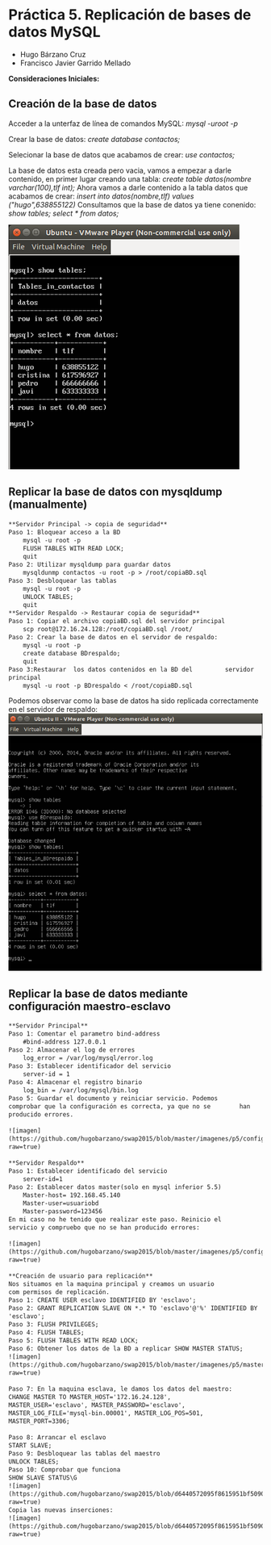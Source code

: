 # Práctica 5. Replicación de bases de datos MySQL

- Hugo Bárzano Cruz
- Francisco Javier Garrido Mellado

**Consideraciones Iniciales:** 




## Creación de la base de datos

Acceder a la unterfaz de línea de comandos MySQL:
	*mysql -uroot -p*

Crear la base de datos: 
	*create database contactos;*

Selecionar la base de datos que acabamos de crear: 
	*use contactos;*

La base de datos esta creada pero vacia, vamos a empezar a darle 
contenido, en primer lugar creando una tabla:
	*create table datos(nombre varchar(100),tlf int);*
Ahora vamos a darle contenido a la tabla datos que acabamos de crear:
	*insert into datos(nombre,tlf) values ("hugo",638855122)*
Consultamos que la base de datos ya tiene conenido:
	*show tables;*
	*select * from datos;*


![imagen](https://github.com/hugobarzano/swap2015/blob/master/imagenes/p5/bd.png?raw=true)

## Replicar la base de datos con mysqldump (manualmente)
	**Servidor Principal -> copia de seguridad**
	Paso 1: Bloquear acceso a la BD 
		mysql -u root -p
		FLUSH TABLES WITH READ LOCK;
		quit
	Paso 2: Utilizar mysqldump para guardar datos
		mysqldunmp contactos -u root -p > /root/copiaBD.sql
	Paso 3: Desbloquear las tablas
		mysql -u root -p
		UNLOCK TABLES;
		quit
	**Servidor Respaldo -> Restaurar copia de seguridad**
	Paso 1: Copiar el archivo copiaBD.sql del servidor principal
		scp root@172.16.24.128:/root/copiaBD.sql /root/
	Paso 2: Crear la base de datos en el servidor de respaldo:
		mysql -u root -p
		create database BDrespaldo;
		quit
	Paso 3:Restaurar  los datos contenidos en la BD del 		servidor principal
		mysql -u root -p BDrespaldo < /root/copiaBD.sql
Podemos observar como la base de datos ha sido replicada correctamente en el servidor de respaldo:
![imagen](https://raw.githubusercontent.com/hugobarzano/swap2015/87612ebda74d5d5a1014422d0f59b0dabe35a233/imagenes/p5/bd_respaldo.png)

## Replicar la base de datos mediante configuración maestro-esclavo
	**Servidor Principal**
	Paso 1: Comentar el parametro bind-address
		#bind-address 127.0.0.1
	Paso 2: Almacenar el log de errores
		log_error = /var/log/mysql/error.log
	Paso 3: Establecer identificador del servicio
		server-id = 1
	Paso 4: Almacenar el registro binario
		log_bin = /var/log/mysql/bin.log
	Paso 5: Guardar el documento y reiniciar servicio. Podemos 		comprobar que la configuración es correcta, ya que no se 		han producido errores.

	![imagen](https://github.com/hugobarzano/swap2015/blob/master/imagenes/p5/configuracion_maestro.png?raw=true)

	**Servidor Respaldo**
	Paso 1: Establecer identificado del servicio
		server-id=1
	Paso 2: Establecer datos master(solo en mysql inferior 5.5)
		Master-host= 192.168.45.140
		Master-user=usuariobd
		Master-password=123456
	En mi caso no he tenido que realizar este paso. Reinicio el 
	servicio y compruebo que no se han producido errores:
	
	![imagen](https://github.com/hugobarzano/swap2015/blob/master/imagenes/p5/configuracion_esclavo.png?raw=true)

	**Creación de usuario para replicación**
	Nos situamos en la maquina principal y creamos un usuario 
	com permisos de replicación.
	Paso 1: CREATE USER esclavo IDENTIFIED BY 'esclavo';
	Paso 2: GRANT REPLICATION SLAVE ON *.* TO 'esclavo'@'%' IDENTIFIED BY 'esclavo';
	Paso 3: FLUSH PRIVILEGES;
	Paso 4: FLUSH TABLES;
	Paso 5: FLUSH TABLES WITH READ LOCK; 
	Paso 6: Obtener los datos de la BD a replicar SHOW MASTER STATUS;
	![imagen](https://github.com/hugobarzano/swap2015/blob/master/imagenes/p5/master_status.png?raw=true)

	Paso 7: En la maquina esclava, le damos los datos del maestro:
	CHANGE MASTER TO MASTER_HOST='172.16.24.128',
	MASTER_USER='esclavo', MASTER_PASSWORD='esclavo',
	MASTER_LOG_FILE='mysql-bin.00001', MASTER_LOG_POS=501,
	MASTER_PORT=3306;

	Paso 8: Arrancar el esclavo
	START SLAVE;
	Paso 9: Desbloquear las tablas del maestro
	UNLOCK TABLES;
	Paso 10: Comprobar que funciona
	SHOW SLAVE STATUS\G 
	![imagen] (https://github.com/hugobarzano/swap2015/blob/d6440572095f8615951bf5090992cca807d2783c/imagenes/p5/slave_status.png?raw=true)
	Copia las nuevas inserciones:
	![imagen](https://github.com/hugobarzano/swap2015/blob/d6440572095f8615951bf5090992cca807d2783c/imagenes/p5/salida_final.png?raw=true)







